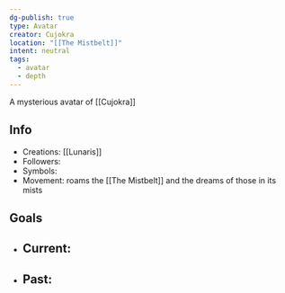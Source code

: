 ```yaml
---
dg-publish: true
type: Avatar
creator: Cujokra
location: "[[The Mistbelt]]"
intent: neutral
tags:
  - avatar
  - depth
---
```

A mysterious avatar of [[Cujokra]]
## Info
- Creations: [[Lunaris]]
- Followers: 
- Symbols: 
- Movement: roams the [[The Mistbelt]] and the dreams of those in its mists

## Goals
- Current:
	- 
- Past:
	- 